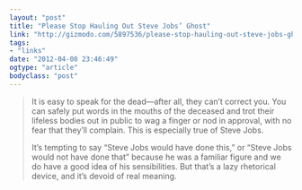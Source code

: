 ```yaml
---
layout: "post"
title: "Please Stop Hauling Out Steve Jobs’ Ghost"
link: "http://gizmodo.com/5897536/please-stop-hauling-out-steve-jobs-ghost"
tags: 
- "links"
date: "2012-04-08 23:46:49"
ogtype: "article"
bodyclass: "post"
---
```


> It is easy to speak for the dead—after all, they can’t correct you. You can safely put words in the mouths of the deceased and trot their lifeless bodies out in public to wag a finger or nod in approval, with no fear that they’ll complain. This is especially true of Steve Jobs.
> 
> It’s tempting to say “Steve Jobs would have done this,” or “Steve Jobs would not have done that” because he was a familiar figure and we do have a good idea of his sensibilities. But that’s a lazy rhetorical device, and it’s devoid of real meaning.